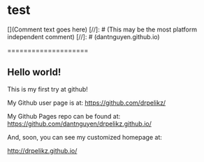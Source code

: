 # test
[](Comment text goes here)
[//]: # (This may be the most platform independent comment)
[//]: # (dantnguyen.github.io)
<!---
your comment goes here and here
-->
====================

## Hello world!

This is my first try at github!

My Github user page is at: 
https://github.com/drpelikz/

My Github Pages repo can be found at:  
https://github.com/dantnguyen/drpelikz.github.io/

And, soon, you can see my customized homepage at:

http://drpelikz.github.io/
